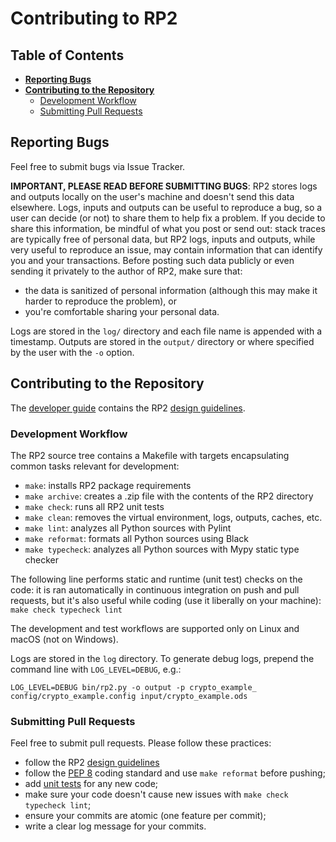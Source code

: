 # Contributing to RP2

## Table of Contents
* **[Reporting Bugs](#reporting-bugs)**
* **[Contributing to the Repository](#contributing-to-the-repository)**
  * [Development Workflow](#development-workflow)
  * [Submitting Pull Requests](#submitting-pull-requests)

## Reporting Bugs
Feel free to submit bugs via Issue Tracker.

**IMPORTANT, PLEASE READ BEFORE SUBMITTING BUGS**: RP2 stores logs and outputs locally on the user's machine and doesn't send this data elsewhere. Logs, inputs and outputs can be useful to reproduce a bug, so a user can decide (or not) to share them to help fix a problem. If you decide to share this information, be mindful of what you post or send out: stack traces are typically free of personal data, but RP2 logs, inputs and outputs, while very useful to reproduce an issue, may contain information that can identify you and your transactions. Before posting such data publicly or even sending it privately to the author of RP2, make sure that:
* the data is sanitized of personal information (although this may make it harder to reproduce the problem), or
* you're comfortable sharing your personal data.

Logs are stored in the `log/` directory and each file name is appended with a timestamp. Outputs are stored in the `output/` directory or where specified by the user with the `-o` option.

## Contributing to the Repository

The [developer guide](doc/developer_guide.md) contains the RP2 [design guidelines](doc/developer_guide.md#design-guidelines).

### Development Workflow

The RP2 source tree contains a Makefile with targets encapsulating common tasks relevant for development:
* `make`: installs RP2 package requirements
* `make archive`: creates a .zip file with the contents of the RP2 directory
* `make check`: runs all RP2 unit tests
* `make clean`: removes the virtual environment, logs, outputs, caches, etc.
* `make lint`: analyzes all Python sources with Pylint
* `make reformat`: formats all Python sources using Black
* `make typecheck`: analyzes all Python sources with Mypy static type checker

The following line performs static and runtime (unit test) checks on the code: it is ran automatically in continuous integration on push and pull requests, but it's also useful while coding (use it liberally on your machine): `make check typecheck lint`

The development and test workflows are supported only on Linux and macOS (not on Windows).

Logs are stored in the `log` directory. To generate debug logs, prepend the command line with `LOG_LEVEL=DEBUG`, e.g.:
```
LOG_LEVEL=DEBUG bin/rp2.py -o output -p crypto_example_ config/crypto_example.config input/crypto_example.ods
```

### Submitting Pull Requests
Feel free to submit pull requests. Please follow these practices:
* follow the RP2 [design guidelines](doc/developer_guide.md#design-guidelines)
* follow the [PEP 8](https://www.python.org/dev/peps/pep-0008/) coding standard and use `make reformat` before pushing;
* add [unit tests](test/) for any new code;
* make sure your code doesn't cause new issues with `make check typecheck lint`;
* ensure your commits are atomic (one feature per commit);
* write a clear log message for your commits.
